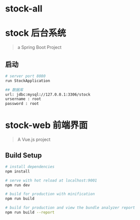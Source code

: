 # stock-all
# stock 后台系统
> a Spring Boot Project

## 启动
``` bash
# server port 8080
run StockApplication

## 数据库 
url: jdbc:mysql://127.0.0.1:3306/stock
ursername : root
password : root
```

# stock-web 前端界面
> A Vue.js project

## Build Setup

``` bash
# install dependencies
npm install

# serve with hot reload at localhost:9001
npm run dev

# build for production with minification
npm run build

# build for production and view the bundle analyzer report
npm run build --report
```
